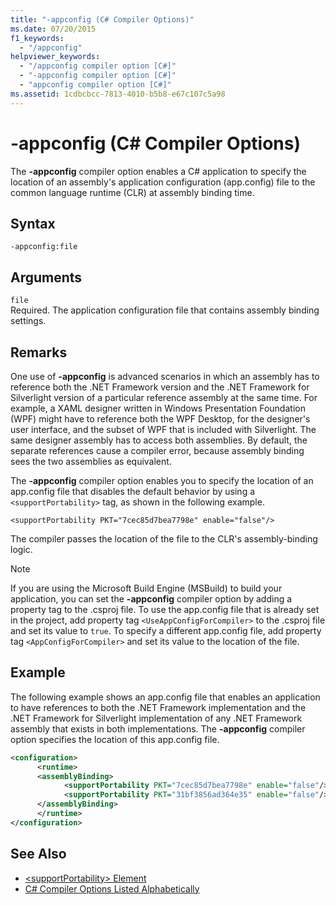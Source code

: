 ```yaml
---
title: "-appconfig (C# Compiler Options)"
ms.date: 07/20/2015
f1_keywords: 
  - "/appconfig"
helpviewer_keywords: 
  - "/appconfig compiler option [C#]"
  - "-appconfig compiler option [C#]"
  - "appconfig compiler option [C#]"
ms.assetid: 1cdbcbcc-7813-4010-b5b8-e67c107c5a98
---
```

# -appconfig (C# Compiler Options)
The **-appconfig** compiler option enables a C# application to specify the location of an assembly's application configuration (app.config) file to the common language runtime (CLR) at assembly binding time.  
  
## Syntax  
  
```console  
-appconfig:file  
```  
  
## Arguments  
 `file`  
 Required. The application configuration file that contains assembly binding settings.  
  
## Remarks  
 One use of **-appconfig** is advanced scenarios in which an assembly has to reference both the .NET Framework version and the .NET Framework for Silverlight version of a particular reference assembly at the same time. For example, a XAML designer written in Windows Presentation Foundation (WPF) might have to reference both the WPF Desktop, for the designer's user interface, and the subset of WPF that is included with Silverlight. The same designer assembly has to access both assemblies. By default, the separate references cause a compiler error, because assembly binding sees the two assemblies as equivalent.  
  
 The **-appconfig** compiler option enables you to specify the location of an app.config file that disables the default behavior by using a `<supportPortability>` tag, as shown in the following example.  
  
 `<supportPortability PKT="7cec85d7bea7798e" enable="false"/>`  
  
 The compiler passes the location of the file to the CLR's assembly-binding logic.  
  
> [!NOTE]
>  If you are using the Microsoft Build Engine (MSBuild) to build your application, you can set the **-appconfig** compiler option by adding a property tag to the .csproj file. To use the app.config file that is already set in the project, add property tag `<UseAppConfigForCompiler>` to the .csproj file and set its value to `true`. To specify a different app.config file, add property tag `<AppConfigForCompiler>` and set its value to the location of the file.  
  
## Example  
 The following example shows an app.config file that enables an application to have references to both the .NET Framework implementation and the .NET Framework for Silverlight implementation of any .NET Framework assembly that exists in both implementations. The **-appconfig** compiler option specifies the location of this app.config file.  
  
```xml  
<configuration>  
      <runtime>  
      <assemblyBinding>  
            <supportPortability PKT="7cec85d7bea7798e" enable="false"/>  
            <supportPortability PKT="31bf3856ad364e35" enable="false"/>  
      </assemblyBinding>  
      </runtime>  
</configuration>  
```  
  
## See Also  

- [\<supportPortability> Element](../../../framework/configure-apps/file-schema/runtime/supportportability-element.md)  
- [C# Compiler Options Listed Alphabetically](../../../csharp/language-reference/compiler-options/listed-alphabetically.md)
